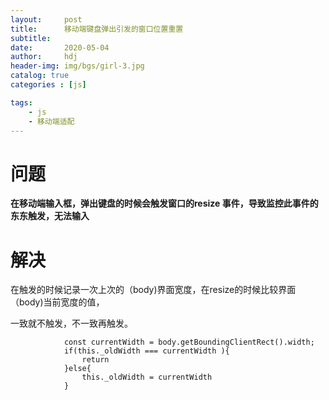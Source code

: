 ```yaml
---
layout:     post
title:      移动端键盘弹出引发的窗口位置重置
subtitle:   
date:       2020-05-04
author:     hdj
header-img: img/bgs/girl-3.jpg
catalog: true
categories : [js]

tags:
    - js
    - 移动端适配
---
```



# 问题

   **在移动端输入框，弹出键盘的时候会触发窗口的resize 事件，导致监控此事件的东东触发，无法输入**
  
# 解决
在触发的时候记录一次上次的（body)界面宽度，在resize的时候比较界面（body)当前宽度的值，

一致就不触发，不一致再触发。

                const currentWidth = body.getBoundingClientRect().width;
                if(this._oldWidth === currentWidth ){
                    return
                }else{
                    this._oldWidth = currentWidth
                }

   

